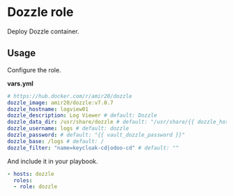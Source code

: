 # Dozzle role

Deploy Dozzle container.

## Usage

Configure the role.

**vars.yml**

```yml
# https://hub.docker.com/r/amir20/dozzle
dozzle_image: amir20/dozzle:v7.0.7
dozzle_hostname: logview01
dozzle_description: Log Viewer # default: Dozzle
dozzle_data_dir: /usr/share/dozzle # default: "/usr/share/{{ dozzle_hostname }}"
dozzle_username: logs # default: dozzle
dozzle_password: # default: "{{ vault_dozzle_password }}"
dozzle_base: /logs # default: /
dozzle_filter: "name=keycloak-cd|odoo-cd" # default: ""
```

And include it in your playbook.

```yml
- hosts: dozzle
  roles:
  - role: dozzle
```
